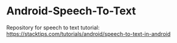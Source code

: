 # Android-Speech-To-Text

Repository for speech to text tutorial:
https://stacktips.com/tutorials/android/speech-to-text-in-android
